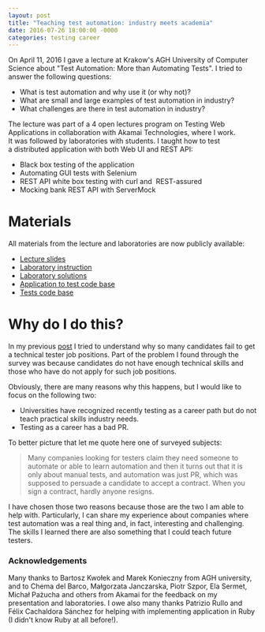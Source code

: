 ```yaml
---
layout: post
title: "Teaching test automation: industry meets academia"
date: 2016-07-26 18:00:00 -0000
categories: testing career
---
```



On April 11, 2016 I gave a lecture at Krakow's AGH University of Computer Science about "Test Automation: More than Automating Tests". I tried to answer the following questions:

-   What is test automation and why use it (or why not)?
-   What are small and large examples of test automation in industry?
-   What challenges are there in test automation in industry?

The lecture was part of a 4 open lectures program on Testing Web Applications in collaboration with Akamai Technologies, where I work. It was followed by laboratories with students. I taught how to test a distributed application with both Web UI and REST API:

-   Black box testing of the application
-   Automating GUI tests with Selenium
-   REST API white box testing with curl and  REST-assured
-   Mocking bank REST API with ServerMock

Materials
=========

All materials from the lecture and laboratories are now publicly available:

-   [Lecture slides](http://share.snacktools.com/F65C75D569B/b7km4j5p)
-   [Laboratory instruction](https://www.scribd.com/document/319446940/Test-Automation-Akamai-AGH-Lab)
-   [Laboratory solutions](https://www.scribd.com/document/319447547/Test-Automation-Akamai-AGH-Lab-Solutions)
-   [Application to test code base](https://github.com/dzieciou/agh-akamai-lab-apps)
-   [Tests code base](https://github.com/dzieciou/agh-akamai-lab-tests)

Why do I do this?
=================

In my previous [post](http://nomoretesting.com/2016/05/26/technical-testers-mistakes-to-avoid-during-interview/) I tried to understand why so many candidates fail to get a technical tester job positions. Part of the problem I found through the survey was because candidates do not have enough technical skills and those who have do not apply for such job positions.

Obviously, there are many reasons why this happens, but I would like to focus on the following two:

-   Universities have recognized recently testing as a career path but do not teach practical skills industry needs.
-   Testing as a career has a bad PR.

To better picture that let me quote here one of surveyed subjects:

> Many companies looking for testers claim they need someone to automate or able to learn automation and then it turns out that it is only about manual tests, and automation was just PR, which was supposed to persuade a candidate to accept a contract. When you sign a contract, hardly anyone resigns.

I have chosen those two reasons because those are the two I am able to help with. Particularly, I can share my experience about companies where test automation was a real thing and, in fact, interesting and challenging. The skills I learned there are also something that I could teach future testers.

### Acknowledgements

Many thanks to Bartosz Kwołek and Marek Konieczny from AGH university, and to Chema del Barco, Małgorzata Janczarska, Piotr Szpor, Ela Sermet, Michał Pażucha and others from Akamai for the feedback on my presentation and laboratories. I owe also many thanks Patrizio Rullo and Félix Cachaldora Sánchez for helping with implementing application in Ruby (I didn't know Ruby at all before!).
